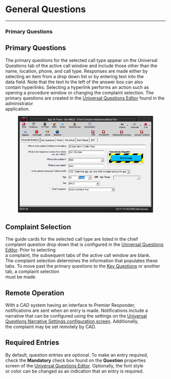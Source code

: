 # General Questions

***

### **Primary Questions**

## Primary Questions

The primary questions for the selected call type appear on the Universal
\
Questions tab of the active call window and include those other than the
\
name, location, phone, and call type.  Responses are made either by
\
selecting an item from a drop down list or by entering text into the
\
data field.  Note that the text to the left of the answer box can also
\
contain hyperlinks.  Selecting a hyperlink performs an action such as
\
opening a procedure window or changing the complaint selection.  The
\
primary questions are created in the [Universal Questions
Editor](<General Questions Editor.md>) found in the administrator
\
application.

<figure><img src=".gitbook/assets/General Questions_files/image001.png" alt=""><figcaption></figcaption></figure>

## Complaint Selection

The guide cards for the selected call type are listed in the chief
\
complaint question drop down that is configured in the [Universal
Questions Editor](<General Questions Editor.md>).  Prior to selecting
\
a complaint, the subsequent tabs of the active call window are blank.&#x20;
\
The complaint selection determines the information that populates these
\
tabs.  To move past the primary questions to the [Key
Questions](<Vital Points.md>) or another tab, a complaint selection
\
must be made.

## Remote Operation

With a CAD system having an interface to Premier Responder,
\
notifications are sent when an entry is made.  Notifications include a
\
narrative that can be configured using the settings on the [Universal
Questions Narrative Settings configuration
screen](<General Questions Narrative Settings.md>).  Additionally,
\
the complaint may be set remotely by CAD.

## Required Entries

By default, question entries are optional.  To make an entry required,
\
check the **Mandatory** check box found on the **Question** properties
\
screen of the [Universal Questions
Editor](<General Questions Editor.md>).  Optionally, the font style
\
or color can be changed as an indication that an entry is required.
